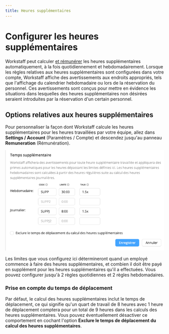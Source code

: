 ```yaml
---
title: Heures supplémentaires
---
```


# Configurer les heures supplémentaires

Workstaff peut calculer [et rémunérer](../payroll/overtime.md) les heures supplémentaires automatiquement, à la fois quotidiennement et hebdomadairement. Lorsque les règles relatives aux heures supplémentaires sont configurées dans votre compte, Workstaff affiche des avertissements aux endroits appropriés, tels que l'affichage du calendrier hebdomadaire ou lors de la réservation du personnel. Ces avertissements sont conçus pour mettre en évidence les situations dans lesquelles des heures supplémentaires non désirées seraient introduites par la réservation d'un certain personnel.

## Options relatives aux heures supplémentaires

Pour personnaliser la façon dont Workstaff calcule les heures supplémentaires pour les heures travaillées par votre équipe, allez dans **Settings / Account** (Paramètres / Compte) et descendez jusqu'au panneau **Remuneration** (Rémunération).

![Heures supplémentaires](Images/Supp-setting.png)

Les limites que vous configurez ici détermineront quand un employé commence à faire des heures supplémentaires, et combien il doit être payé en supplément pour les heures supplémentaires qu'il a effectuées. Vous pouvez configurer jusqu'à 2 règles quotidiennes et 2 règles hebdomadaires.

### Prise en compte du temps de déplacement

Par défaut, le calcul des heures supplémentaires inclut le temps de déplacement, ce qui signifie qu'un quart de travail de 8 heures avec 1 heure de déplacement comptera pour un total de 9 heures dans les calculs des heures supplémentaires. Vous pouvez éventuellement désactiver ce comportement en cochant l'option **Exclure le temps de déplacement du calcul des heures supplémentaires**.